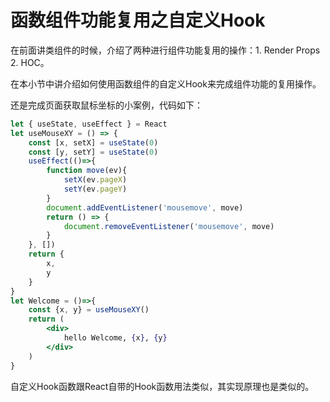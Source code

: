 # 函数组件功能复用之自定义Hook

在前面讲类组件的时候，介绍了两种进行组件功能复用的操作：1. Render Props  2. HOC。

在本小节中讲介绍如何使用函数组件的自定义Hook来完成组件功能的复用操作。

还是完成页面获取鼠标坐标的小案例，代码如下：

```jsx
let { useState, useEffect } = React
let useMouseXY = () => {
    const [x, setX] = useState(0)
    const [y, setY] = useState(0)
    useEffect(()=>{
        function move(ev){
            setX(ev.pageX)
            setY(ev.pageY)
        }
        document.addEventListener('mousemove', move)
        return () => {
            document.removeEventListener('mousemove', move)
        }
    }, [])
    return {
        x,
        y
    }
}
let Welcome = ()=>{
    const {x, y} = useMouseXY()
    return (
        <div>
            hello Welcome, {x}, {y}
        </div>
    )
}
```

自定义Hook函数跟React自带的Hook函数用法类似，其实现原理也是类似的。

